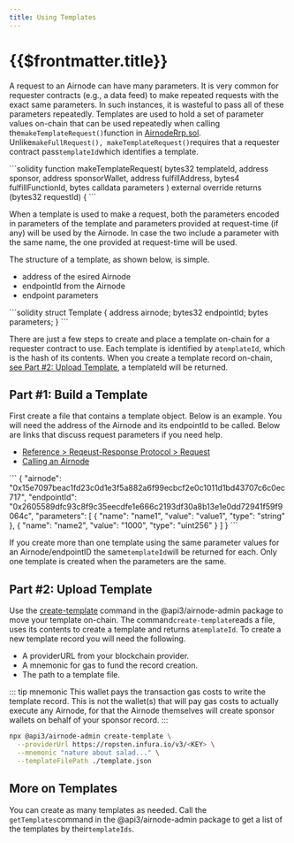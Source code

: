 ```yaml
---
title: Using Templates
---
```


# {{$frontmatter.title}}

<TocHeader />
<TOC class="table-of-contents" :include-level="[2,3]" />

A request to an Airnode can have many parameters. It is very common for requester contracts (e.g., a data feed) to make repeated requests with the exact same parameters. In such instances, it is wasteful to pass all of these parameters repeatedly. Templates are used to hold a set of parameter values on-chain that can be used repeatedly when calling the`makeTemplateRequest()`function in [AirnodeRrp.sol](https://github.com/api3dao/airnode/blob/beta-protocol/packages/protocol/contracts/rrp/AirnodeRrp.sol). Unlike`makeFullRequest(), makeTemplateRequest()`requires that a requester contract pass`templateId`which identifies a template.


<Caption title="makeTemplateRequest()"/>
```solidity
function makeTemplateRequest(
    bytes32 templateId,
    address sponsor,
    address sponsorWallet,
    address fulfillAddress,
    bytes4 fulfillFunctionId,
    bytes calldata parameters
) external override returns (bytes32 requestId) {
```

When a template is used to make a request, both the parameters encoded in parameters of the template and parameters provided at request-time (if any) will be used by the Airnode. In case the two include a parameter with the same name, the one provided at request-time will be used.

The structure of a template, as shown below, is simple. 
- address of the esired Airnode
- endpointId from the Airnode
- endpoint parameters

<Caption title="Template Structure"/>
```solidity
struct Template {
  address airnode;
  bytes32 endpointId;
  bytes parameters;
}
```

There are just a few steps to create and place a template on-chain for a requester contract to use. Each template is identified by a`templateId`, which is the hash of its contents. When you create a template record on-chain, [see Part #2: Upload Template](using-templates.md#part-2-upload-template), a templateId will be returned.

## Part #1: Build a Template

First create a file that contains a template object. Below is an example. You will need the address of the Airnode and its  endpointId to be called. Below are links that discuss request parameters if you need help.

- [Reference > Reqeust-Response Protocol > Request](../reference/protocols/request-response/request.md)
- [Calling an Airnode](../grp-requesters/call-an-airnode.md#request-parameters)


<Caption title="Sample Template File"/>
```
{
  "airnode": "0x15e7097beac1fd23c0d1e3f5a882a6f99ecbcf2e0c1011d1bd43707c6c0ec717",
  "endpointId": "0x2605589dfc93c8f9c35eecdfe1e666c2193df30a8b13e1e0dd72941f59f9064c",
  "parameters": [
    {
      "name": "name1",
      "value": "value1",
      "type": "string"
    },
    {
      "name": "name2",
      "value": "1000",
      "type": "uint256"
    }
  ]
}
```

If you create more than one template using the same parameter values for an Airnode/endpointID the same`templateId`will be returned for each. Only one template is created when the parameters are the same.

## Part #2: Upload Template

Use the [create-template](https://github.com/api3dao/airnode/tree/beta-protocol/packages/admin#create-template) command in the @api3/airnode-admin package to move your template on-chain. The command`create-template`reads a file, uses its contents to create a template and returns a`templateId`. To create a new template record you will need the following.

- A providerURL from your blockchain provider.
- A mnemonic for gas to fund the record creation.
- The path to a template file.


::: tip mnemonic
This wallet pays the transaction gas costs to write the template record. This is not the wallet(s) that will pay gas costs to actually execute any Airnode, for that the Airnode themselves will create sponsor wallets on behalf of your sponsor record.
:::

```bash
npx @api3/airnode-admin create-template \
  --providerUrl https://ropsten.infura.io/v3/<KEY> \
  --mnemonic "nature about salad..." \
  --templateFilePath ./template.json
```

## More on Templates

You can create as many templates as needed. Call the `getTemplates`command in the @api3/airnode-admin package to get a list of the templates by their`templateIds`. 